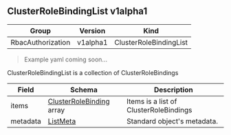 ## ClusterRoleBindingList v1alpha1

Group        | Version     | Kind
------------ | ---------- | -----------
RbacAuthorization | v1alpha1 | ClusterRoleBindingList

> Example yaml coming soon...



ClusterRoleBindingList is a collection of ClusterRoleBindings



Field        | Schema     | Description
------------ | ---------- | -----------
items | [ClusterRoleBinding](#clusterrolebinding-v1alpha1) array | Items is a list of ClusterRoleBindings
metadata | [ListMeta](#listmeta-unversioned) | Standard object's metadata.

